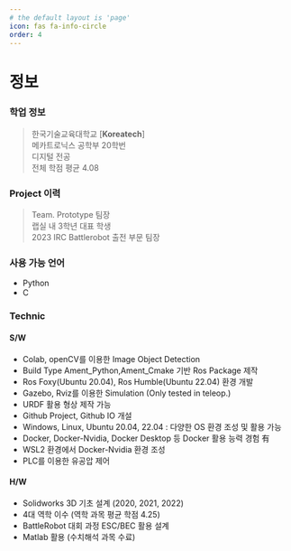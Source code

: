 ```yaml
---
# the default layout is 'page'
icon: fas fa-info-circle
order: 4
---
```


# 정보

### **학업 정보** 

> 한국기술교육대학교 [**Koreatech**]  
> 메카트로닉스 공학부 20학번  
> 디지털 전공  
> 전체 학점 평균 4.08  

### Project 이력
> Team. Prototype 팀장  
> 랩실 내 3학년 대표 학생  
> 2023 IRC Battlerobot 출전 부문 팀장  

### 사용 가능 언어  

* Python
* C

### Technic

#### S/W
* Colab, openCV를 이용한 Image Object Detection
* Build Type Ament_Python,Ament_Cmake 기반 Ros Package 제작
* Ros Foxy(Ubuntu 20.04), Ros Humble(Ubuntu 22.04) 환경 개발
* Gazebo, Rviz를 이용한 Simulation (Only tested in teleop.)
* URDF 활용 형상 제작 가능
* Github Project, Github IO 개설
* Windows, Linux, Ubuntu 20.04, 22.04 : 다양한 OS 환경 조성 및 활용 가능
* Docker, Docker-Nvidia, Docker Desktop 등 Docker 활용 능력 경험 有
* WSL2 환경에서 Docker-Nvidia 환경 조성
* PLC를 이용한 유공압 제어

#### H/W
* Solidworks 3D 기초 설계 (2020, 2021, 2022)
* 4대 역학 이수 (역학 과목 평균 학점 4.25)
* BattleRobot 대회 과정 ESC/BEC 활용 설계  
* Matlab 활용 (수치해석 과목 수료)